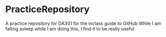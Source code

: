 # PracticeRepository
A practice repository for DA301 for the inclass guide to GitHub
While I am falling asleep while I am doing this, I find it to be really useful 
